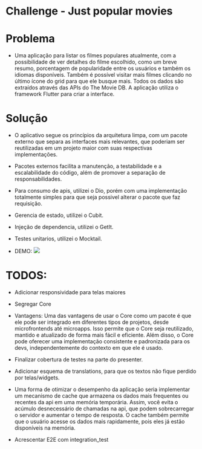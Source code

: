 # Challenge - Just popular movies

# Problema

- Uma aplicação para listar os filmes populares atualmente, com a possibilidade de ver detalhes do filme escolhido, como um breve resumo, porcentagem de popularidade entre os usuários e também os idiomas disponíveis. Também é possível visitar mais filmes clicando no último ícone do grid para que ele busque mais. Todos os dados são extraídos através das APIs do The Movie DB. A aplicação utiliza o framework Flutter para criar a interface.

# Solução
- O aplicativo segue os princípios da arquitetura limpa, com um pacote externo que separa as interfaces mais relevantes, que poderiam ser reutilizadas em um projeto maior com suas respectivas implementações. 
- Pacotes externos facilita a manutenção, a testabilidade e a escalabilidade do código, além de promover a separação de responsabilidades.

- Para consumo de apis, utilizei o Dio, porém com uma implementação totalmente simples para que seja possivel alterar o pacote que faz requisição.
- Gerencia de estado, utilizei o Cubit.
- Injeção de dependencia, utilizei o GetIt.
- Testes unitarios, utilizei o Mocktail.

- DEMO: ![](https://github.com/RenanDelfanti/just-movies/blob/demo.gif)

# TODOS: 
- Adicionar responsividade para telas maiores
- Segregar Core 
- Vantagens: Uma das vantagens de usar o Core como um pacote é que ele pode ser integrado em diferentes tipos de projetos, desde microfrontends até microapps. Isso permite que o Core seja reutilizado, mantido e atualizado de forma mais fácil e eficiente. Além disso, o Core pode oferecer uma implementação consistente e padronizada para os devs, independentemente do contexto em que ele é usado. 

- Finalizar cobertura de testes na parte do presenter.
- Adicionar esquema de translations, para que os textos não fique perdido por telas/widgets.

- Uma forma de otimizar o desempenho da aplicação seria implementar um mecanismo de cache que armazena os dados mais frequentes ou recentes da api em uma memória temporária. Assim, você evita o acúmulo desnecessário de chamadas na api, que podem sobrecarregar o servidor e aumentar o tempo de resposta. O cache também permite que o usuário acesse os dados mais rapidamente, pois eles já estão disponíveis na memória.

- Acrescentar E2E com integration_test